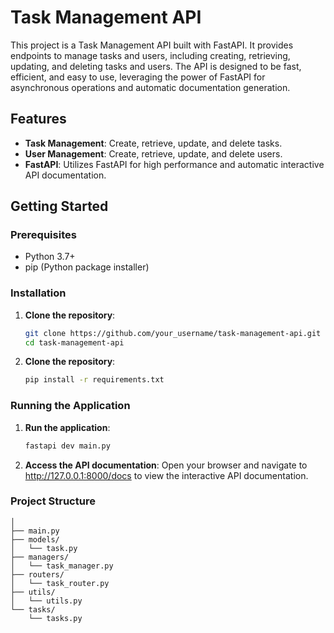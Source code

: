 # Task Management API

This project is a Task Management API built with FastAPI. It provides endpoints to manage tasks and users, including creating, retrieving, updating, and deleting tasks and users. The API is designed to be fast, efficient, and easy to use, leveraging the power of FastAPI for asynchronous operations and automatic documentation generation.

## Features

- **Task Management**: Create, retrieve, update, and delete tasks.
- **User Management**: Create, retrieve, update, and delete users.
- **FastAPI**: Utilizes FastAPI for high performance and automatic interactive API documentation.

## Getting Started

### Prerequisites

- Python 3.7+
- pip (Python package installer)

### Installation

1. **Clone the repository**:
   ```sh
   git clone https://github.com/your_username/task-management-api.git
   cd task-management-api
   
2. **Clone the repository**:
   ```sh
   pip install -r requirements.txt

### Running the Application

1. **Run the application**:
   ```sh
   fastapi dev main.py

3. **Access the API documentation**:
   Open your browser and navigate to http://127.0.0.1:8000/docs to view the interactive API documentation.

### Project Structure
```project/
│
├── main.py
├── models/
│   └── task.py
├── managers/
│   └── task_manager.py
├── routers/
│   └── task_router.py
├── utils/
│   └── utils.py
└── tasks/
    └── tasks.py
